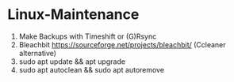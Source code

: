 # Linux-Maintenance

1. Make Backups with Timeshift or (G)Rsync
2. Bleachbit https://sourceforge.net/projects/bleachbit/ (Ccleaner alternative)
3. sudo apt update && apt upgrade
4. sudo apt autoclean && sudo apt autoremove
